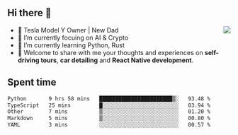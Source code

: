 ## Hi there 👋
<img align="right" src="https://github-readme-stats.vercel.app/api?username=ljunb&show_icons=true&icon_color=CE1D2D&text_color=718096&bg_color=00000000&hide_title=true&hide_border=true" />

- 🚗 Tesla Model Y Owner | New Dad
- 🔭 I’m currently focuing on AI & Crypto
- 🌱 I’m currently learning Python, Rust
- 💬 Welcome to share with me your thoughts and experiences on **self-driving tours**, **car detailing** and **React Native development**.




## Spent time
<!--START_SECTION:waka-->

```txt
Python       9 hrs 58 mins   ███████████████████████▒░   93.48 %
TypeScript   25 mins         █░░░░░░░░░░░░░░░░░░░░░░░░   03.94 %
Other        7 mins          ▒░░░░░░░░░░░░░░░░░░░░░░░░   01.20 %
Markdown     5 mins          ▒░░░░░░░░░░░░░░░░░░░░░░░░   00.80 %
YAML         3 mins          ░░░░░░░░░░░░░░░░░░░░░░░░░   00.57 %
```

<!--END_SECTION:waka-->
